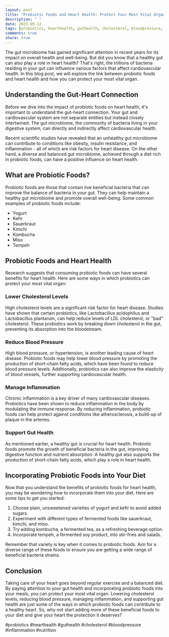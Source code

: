 ```yaml
---
layout: post
title: "Probiotic Foods and Heart Health: Protect Your Most Vital Organ"
description: " "
date: 2023-09-12
tags: [probiotics, hearthealth, guthealth, cholesterol, bloodpressure, inflammation, nutrition]
comments: true
share: true
---
```


The gut microbiome has gained significant attention in recent years for its impact on overall health and well-being. But did you know that a healthy gut can also play a role in heart health? That's right, the trillions of bacteria residing in your gut can influence various factors that affect cardiovascular health. In this blog post, we will explore the link between probiotic foods and heart health and how you can protect your most vital organ.

## Understanding the Gut-Heart Connection

Before we dive into the impact of probiotic foods on heart health, it's important to understand the gut-heart connection. Your gut and cardiovascular system are not separate entities but instead closely intertwined. The gut microbiome, the community of bacteria living in your digestive system, can directly and indirectly affect cardiovascular health.

Recent scientific studies have revealed that an unhealthy gut microbiome can contribute to conditions like obesity, insulin resistance, and inflammation - all of which are risk factors for heart disease. On the other hand, a diverse and balanced gut microbiome, achieved through a diet rich in probiotic foods, can have a positive influence on heart health.

## What are Probiotic Foods?

Probiotic foods are those that contain live beneficial bacteria that can improve the balance of bacteria in your gut. They can help maintain a healthy gut microbiome and promote overall well-being. Some common examples of probiotic foods include:

- Yogurt
- Kefir
- Sauerkraut
- Kimchi
- Kombucha
- Miso
- Tempeh

## Probiotic Foods and Heart Health

Research suggests that consuming probiotic foods can have several benefits for heart health. Here are some ways in which probiotics can protect your most vital organ:

### Lower Cholesterol Levels

High cholesterol levels are a significant risk factor for heart disease. Studies have shown that certain probiotics, like Lactobacillus acidophilus and Lactobacillus plantarum, can help reduce levels of LDL cholesterol, or "bad" cholesterol. These probiotics work by breaking down cholesterol in the gut, preventing its absorption into the bloodstream.

### Reduce Blood Pressure

High blood pressure, or hypertension, is another leading cause of heart disease. Probiotic foods may help lower blood pressure by promoting the production of short-chain fatty acids, which have been found to reduce blood pressure levels. Additionally, probiotics can also improve the elasticity of blood vessels, further supporting cardiovascular health.

### Manage Inflammation

Chronic inflammation is a key driver of many cardiovascular diseases. Probiotics have been shown to reduce inflammation in the body by modulating the immune response. By reducing inflammation, probiotic foods can help protect against conditions like atherosclerosis, a build-up of plaque in the arteries.

### Support Gut Health

As mentioned earlier, a healthy gut is crucial for heart health. Probiotic foods promote the growth of beneficial bacteria in the gut, improving digestive function and nutrient absorption. A healthy gut also supports the production of short-chain fatty acids, which play a role in heart health.

## Incorporating Probiotic Foods into Your Diet

Now that you understand the benefits of probiotic foods for heart health, you may be wondering how to incorporate them into your diet. Here are some tips to get you started:

1. Choose plain, unsweetened varieties of yogurt and kefir to avoid added sugars.
2. Experiment with different types of fermented foods like sauerkraut, kimchi, and miso.
3. Try adding kombucha, a fermented tea, as a refreshing beverage option.
4. Incorporate tempeh, a fermented soy product, into stir-fries and salads.

Remember that variety is key when it comes to probiotic foods. Aim for a diverse range of these foods to ensure you are getting a wide range of beneficial bacteria strains.

## Conclusion

Taking care of your heart goes beyond regular exercise and a balanced diet. By paying attention to your gut health and incorporating probiotic foods into your meals, you can protect your most vital organ. Lowering cholesterol levels, reducing blood pressure, managing inflammation, and supporting gut health are just some of the ways in which probiotic foods can contribute to a healthy heart. So, why not start adding more of these beneficial foods to your diet and give your heart the protection it deserves?

#probiotics #hearthealth #guthealth #cholesterol #bloodpressure #inflammation #nutrition